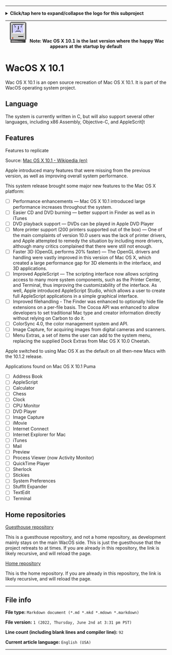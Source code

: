 
***

<details><summary><b lang="en">Click/tap here to expand/collapse the logo for this subproject</b></summary>

![W_Cats.png](W_Cats.png)

</details>

| ![SadMac_Tiny64px_HighCompression.png](/SadMac_Tiny64px_HighCompression.png) Note: Wac OS X 10.1 is the last version where the happy Wac appears at the startup by default |
|-----------------------------------------------------------------------------------------------|

# WacOS X 10.1

Wac OS X 10.1 is an open source recreation of Mac OS X 10.1. It is part of the WacOS operating system project. 

## Language

The system is currently written in C, but will also support several other languages, including x86 Assembly, Objective-C, and AppleScrit[t

## Features

Features to replicate

Source: [Mac OS X 10.1 - Wikipedia (en)](https://en.wikipedia.org/w/index.php?title=Mac_OS_X_10.1&oldid=1086547499)

Apple introduced many features that were missing from the previous version, as well as improving overall system performance.

This system release brought some major new features to the Mac OS X platform:

- [ ] Performance enhancements — Mac OS X 10.1 introduced large performance increases throughout the system.
- [ ] Easier CD and DVD burning — better support in Finder as well as in iTunes
- [ ] DVD playback support — DVDs can be played in Apple DVD Player
- [ ] More printer support (200 printers supported out of the box) — One of the main complaints of version 10.0 users was the lack of printer drivers, and Apple attempted to remedy the situation by including more drivers, although many critics complained that there were still not enough.
- [ ] Faster 3D (OpenGL performs 20% faster) — The OpenGL drivers and handling were vastly improved in this version of Mac OS X, which created a large performance gap for 3D elements in the interface, and 3D applications.
- [ ] Improved AppleScript — The scripting interface now allows scripting access to many more system components, such as the Printer Center, and Terminal, thus improving the customizability of the interface. As well, Apple introduced AppleScript Studio, which allows a user to create full AppleScript applications in a simple graphical interface.
- [ ] Improved filehandling - The Finder was enhanced to optionally hide file extensions on a per-file basis. The Cocoa API was enhanced to allow developers to set traditional Mac type and creator information directly without relying on Carbon to do it.
- [ ] ColorSync 4.0, the color management system and API.
- [ ] Image Capture, for acquiring images from digital cameras and scanners.
- [ ] Menu Extras, a set of items the user can add to the system menu, replacing the supplied Dock Extras from Mac OS X 10.0 Cheetah.

Apple switched to using Mac OS X as the default on all then-new Macs with the 10.1.2 release.

Applications found on Mac OS X 10.1 Puma

- [ ] Address Book
- [ ] AppleScript
- [ ] Calculator
- [ ] Chess
- [ ] Clock
- [ ] CPU Monitor
- [ ] DVD Player
- [ ] Image Capture
- [ ] iMovie
- [ ] Internet Connect
- [ ] Internet Explorer for Mac
- [ ] iTunes
- [ ] Mail
- [ ] Preview
- [ ] Process Viewer (now Activity Monitor)
- [ ] QuickTime Player
- [ ] Sherlock
- [ ] Stickies
- [ ] System Preferences
- [ ] StuffIt Expander
- [ ] TextEdit
- [ ] Terminal

## Home repositories

[Guesthouse repository](https://github.com/seanpm2001/WacOS_X_10.1/)

This is a guesthouse repository, and not a home repository, as development mainly stays on the main WacOS side. This is just the guesthouse that the project retreats to at times. If you are already in this repository, the link is likely recursive, and will reload the page.

[Home repository](https://github.com/seanpm2001/WacOS/tree/WacOS-dev/WacOS_X/10.1/)

This is the home repository. If you are already in this repository, the link is likely recursive, and will reload the page.

***

## File info

**File type:** `Markdown document (*.md *.mkd *.mdown *.markdown)`

**File version:** `1 (2022, Thursday, June 2nd at 3:31 pm PST)`

**Line count (including blank lines and compiler line):** `92`

**Current article language:** `English (USA)`

***
